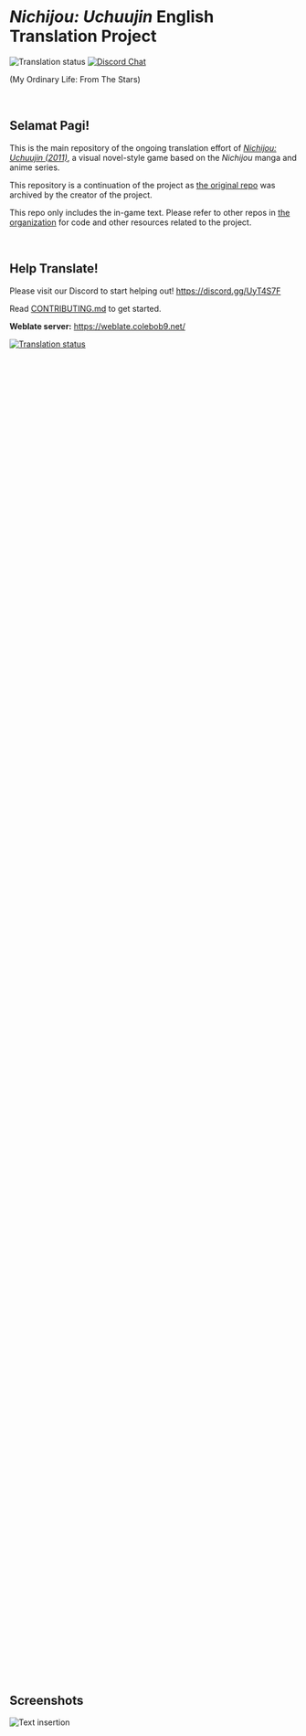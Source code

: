 # *Nichijou: Uchuujin* English Translation Project


![Translation status](https://weblate.colebob9.net/widgets/uchuujin/-/svg-badge.svg) [![Discord Chat](https://img.shields.io/discord/607723665798201380.svg)](https://discord.gg/UyT4S7F)

(My Ordinary Life: From The Stars)

</br>

## **Selamat Pagi!**
This is the main repository of the ongoing translation effort of
[*Nichijou: Uchuujin (2011)*](https://nichijou.fandom.com/wiki/Nichijou:_Uchuujin), a visual novel-style game based on the *Nichijou* manga and anime series. 

This repository is a continuation of the project as [the original repo](https://github.com/noneucat/uchuujin) was archived by the creator of the project. 

This repo only includes the in-game text. Please refer to other repos in [the organization](https://github.com/UchuujinTranslate) for code and other resources related to the project. 

</br>

## **Help Translate!**
Please visit our Discord to start helping out! https://discord.gg/UyT4S7F

Read [CONTRIBUTING.md](https://github.com/UchuujinTranslate/uchuujin/blob/master/CONTRIBUTING.md) to get started.

**Weblate server:** https://weblate.colebob9.net/  
<div style="width: 60%; height: 60%">
  
  [![Translation status](https://weblate.colebob9.net/widgets/uchuujin/-/open-graph.png)](https://weblate.colebob9.net/engage/uchuujin/?utm_source=widget)

</br>

</div>

## Screenshots
<div style="width: 60%; height: 60%">

  ![Text insertion](https://cdn.discordapp.com/attachments/1016069584664662016/1016371724037656606/unknown.png)

</div>

</br>

## **Downloading and playing the game**

We currently have very early versions of the game that you can test out for yourself! The English translation patches the original PSP game and you will need a copy of your own to play this.

**Please note that the game translation is currently in an extremely early state and is not fully playable.**

**If you are looking to simply play the game, it is best to wait for the full release.**



The early test patch files are currently on our Discord. Please go there for more information! https://discord.gg/UyT4S7F

<details>
  <summary>Developer build scripts</summary>
  These scripts are only for developers or other such tinkerers working on the patch of the game.
  
  **Use the scripts at your own risk.**

  https://github.com/UchuujinTranslate/UchuujinPatcher

  
</details>

</br>